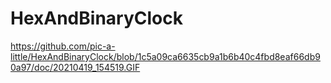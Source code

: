 # HexAndBinaryClock

https://github.com/pic-a-little/HexAndBinaryClock/blob/1c5a09ca6635cb9a1b6b40c4fbd8eaf66db90a97/doc/20210419_154519.GIF

